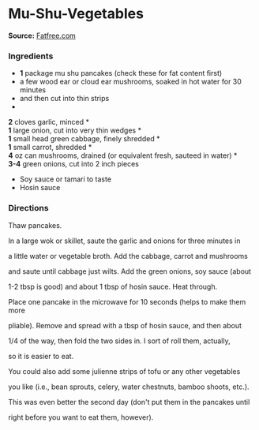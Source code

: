 #  Mu-Shu-Vegetables

  
**Source:** [Fatfree.com](http://www.fatfree.com/recipes/chinese/mu-shu-vegetables)

###  Ingredients

  *  **1** package mu shu pancakes (check these for fat content first)
  * a few wood ear or cloud ear mushrooms, soaked in hot water for 30 minutes
  * and then cut into thin strips
  *   
**2** cloves garlic, minced
  *   
**1** large onion, cut into very thin wedges
  *   
**1** small head green cabbage, finely shredded
  *   
**1** small carrot, shredded
  *   
**4** oz can mushrooms, drained (or equivalent fresh, sauteed in water)
  *   
**3-4** green onions, cut into 2 inch pieces
  * Soy sauce or tamari to taste
  * Hosin sauce

###  Directions

Thaw pancakes.

In a large wok or skillet, saute the garlic and onions for three minutes in

a little water or vegetable broth. Add the cabbage, carrot and mushrooms

and saute until cabbage just wilts. Add the green onions, soy sauce (about

1-2 tbsp is good) and about 1 tbsp of hosin sauce. Heat through.

Place one pancake in the microwave for 10 seconds (helps to make them more

pliable). Remove and spread with a tbsp of hosin sauce, and then about

1/4 of the way, then fold the two sides in. I sort of roll them, actually,

so it is easier to eat.

You could also add some julienne strips of tofu or any other vegetables

you like (i.e., bean sprouts, celery, water chestnuts, bamboo shoots, etc.).

This was even better the second day (don't put them in the pancakes until

right before you want to eat them, however).

